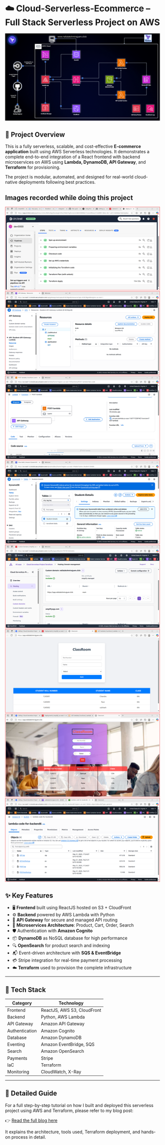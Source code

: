 # ☁️ Cloud-Serverless-Ecommerce – Full Stack Serverless Project on AWS

![AWS Architecture Diagram](Images/serverless.png)

## 🧾 Project Overview

This is a fully serverless, scalable, and cost-effective **E-commerce application** built using AWS Serverless technologies. It demonstrates a complete end-to-end integration of a React frontend with backend microservices on AWS using **Lambda, DynamoDB, API Gateway**, and **Terraform** for provisioning.

The project is modular, automated, and designed for real-world cloud-native deployments following best practices.

## Images recorded while doing this project

![Circi Window 1](Images/01.Circi_window.png)
![Image 3](Images/03.png)
![Image 4](Images/04.png)
![Image 5](Images/05.png)
![Image 6](Images/06.png)
![Image 7](Images/07.png)
![Image 8](Images/08.png)
![Image 9](Images/09.png)

## ✨ Key Features

- 🖥️ **Frontend** built using ReactJS hosted on S3 + CloudFront
- ⚙️ **Backend** powered by AWS Lambda with Python
- 🔌 **API Gateway** for secure and managed API routing
- 🧠 **Microservices Architecture**: Product, Cart, Order, Search
- 🛡️ Authentication with **Amazon Cognito**
- 📦 **DynamoDB** as NoSQL database for high performance
- 🔍 **OpenSearch** for product search and indexing
- 📬 Event-driven architecture with **SQS & EventBridge**
- 💳 Stripe integration for real-time payment processing
- ☁️ **Terraform** used to provision the complete infrastructure

---

## 🔧 Tech Stack

| Category      | Technology                      |
|---------------|----------------------------------|
| Frontend      | ReactJS, AWS S3, CloudFront      |
| Backend       | Python, AWS Lambda               |
| API Gateway   | Amazon API Gateway               |
| Authentication| Amazon Cognito                   |
| Database      | Amazon DynamoDB                  |
| Eventing      | Amazon EventBridge, SQS          |
| Search        | Amazon OpenSearch                |
| Payments      | Stripe                           |
| IaC           | Terraform                        |
| Monitoring    | CloudWatch, X-Ray                |

---
## 📖 Detailed Guide

For a full step-by-step tutorial on how I built and deployed this serverless project using AWS and Terraform, please refer to my blog post:

👉 [Read the full blog here]( https://blog.nallalakshmirajyam.click/building-a-full-stack-serverless-web-application-on-aws-with-terraform-and-circleci)

It explains the architecture, tools used, Terraform deployment, and hands-on process in detail.





